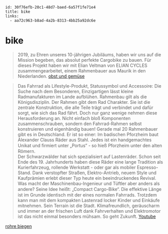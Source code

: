 ```
id: 30f76efb-20c1-48d7-baed-6a57f1fe71e4
title: bike
links:
  - aa72c963-b8ad-4a2b-8313-4bb25a92dc6e
```

# bike

> 2019, zu Ehren unseres 10-jährigen Jubiläums, haben wir uns auf die Mission begeben, das absolut perfekte Cargobike zu bauen. Für dieses Projekt haben wir mit Elian Veltman von ELIAN CYCLES zusammengearbeitet, einem Rahmenbauer aus Maurik in den Niederlanden.
[obst und gemüse][2]

> Das Fahrrad als Lifestyle-Produkt, Statussymbol und Accessoire: Die Suche nach dem Besonderen, Einzigartigen lässt kleine Radmanufakturen im Lande aufblühen. Rahmenbau gilt als die Königsdisziplin. Der Rahmen gibt dem Rad Charakter. Sie ist die zentrale Konstruktion, die alle Teile trägt und verbindet und dafür sorgt, wie sich das Rad fährt. Doch nur ganz wenige nehmen diese Herausforderung an. Nicht einfach bloß Komponenten zusammenschrauben, sondern den Fahrrad-Rahmen selbst konstruieren und eigenhändig bauen! Gerade mal 20 Rahmenbauer gibt es in Deutschland. Er ist so einer: Im badischen Pforzheim baut Alexander Clauss Räder aus Stahl. Jedes ist ein handgemachtes Unikat und ﬁrmiert unter „Portus“ - so hieß Pforzheim unter den alten Römern.  
Der Schwarzwälder hat sich spezialisiert auf Lastenräder. Schon seit Ende des 19. Jahrhunderts haben diese Räder eine lange Tradition als Kurierfahrzeug, rollende Werkstatt - oder gar als mobiler Espresso-Stand. Dank verstopfter Straßen, Elektro-Antrieb, neuem Style und Kaufprämien erlebt dieser Typ heute ein beeindruckendes Revival.  
Was macht der Maschinenbau-Ingenieur und Tüftler aber anders als andere? Seine Idee heißt: „Compact Cargo-Bike“. Die eﬀektive Länge ist im Grunde identisch mit der eines normalen Fahrrads. Trotzdem kann man mit dem kompakten Lastenrad locker Kinder und Einkäufe mitnehmen. Sein Terrain ist die Stadt. Klimafreundlich, geräuscharm und immer an der frischen Luft dank Fahrverhalten und Elektromotor ist das nicht einmal besonders mühsam. So geht Zukunft. 
[Youtube][3]

[rohre biegen][1]

[1]: https://www.mtb-news.de/forum/t/rohrbiege-vorrichtung-wie-biegt-ihr.909468/
[2]: https://obstundgemuese.ch/articles/bike-check-ein-dunkelblaues-obst-and-gemuse-elian-cycles-ultimate-ecargo
[3]: https://www.youtube.com/watch?v=ZUK7SKumutQ
